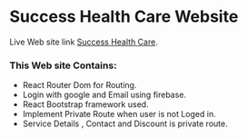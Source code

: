 # Success Health Care Website

Live Web site link [Success Health Care](https://success-health-care.web.app/).

### This Web site Contains:
- React Router Dom for Routing.
- Login with google and Email using firebase.
- React Bootstrap framework used.
- Implement Private Route when user is not Loged in.
- Service Details , Contact and Discount is private route.

